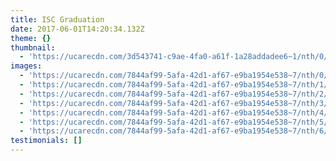 ```yaml
---
title: ISC Graduation
date: 2017-06-01T14:20:34.132Z
theme: {}
thumbnail:
  - 'https://ucarecdn.com/3d543741-c9ae-4fa0-a61f-1a28addadee6~1/nth/0/'
images:
  - 'https://ucarecdn.com/7844af99-5afa-42d1-af67-e9ba1954e538~7/nth/0/'
  - 'https://ucarecdn.com/7844af99-5afa-42d1-af67-e9ba1954e538~7/nth/1/'
  - 'https://ucarecdn.com/7844af99-5afa-42d1-af67-e9ba1954e538~7/nth/2/'
  - 'https://ucarecdn.com/7844af99-5afa-42d1-af67-e9ba1954e538~7/nth/3/'
  - 'https://ucarecdn.com/7844af99-5afa-42d1-af67-e9ba1954e538~7/nth/4/'
  - 'https://ucarecdn.com/7844af99-5afa-42d1-af67-e9ba1954e538~7/nth/5/'
  - 'https://ucarecdn.com/7844af99-5afa-42d1-af67-e9ba1954e538~7/nth/6/'
testimonials: []
---
```


